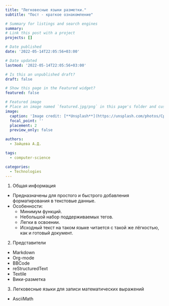 ```yaml
---
title: "Легковесные языки разметки."
subtitle: "Пост - краткое ознакомление"

# Summary for listings and search engines
summary: 
# Link this post with a project
projects: []

# Date published
date: '2022-05-14T22:05:56+03:00'

# Date updated
lastmod: '2022-05-14T22:05:56+03:00'

# Is this an unpublished draft?
draft: false

# Show this page in the Featured widget?
featured: false

# Featured image
# Place an image named `featured.jpg/png` in this page's folder and customize its options here.
image:
  caption: 'Image credit: [**Unsplash**](https://unsplash.com/photos/CpkOjOcXdUY)'
  focal_point: ''
  placement: 2
  preview_only: false

authors:
  - Зайцева А.Д.

tags:
  - computer-science

categories:
  - Technologies
---
```


1. Общая информация

* Предназначены для простого и быстрого добавления форматирования в текстовые данные.
* Особенности:
   - Минимум функций.
   - Небольшой набор поддерживаемых тегов.
   - Легки в освоении.
   - Исходный текст на таком языке читается с такой же лёгкостью, как и готовый документ.

2. Представители

- Markdown
- Org-mode
- BBCode
- reStructuredText
- Textile
- Вики-разметка

3. Легковесные языки для записи математических выражений

- AsciiMath
